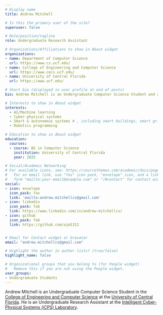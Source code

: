 ```yaml
---
# Display name
title: Andrew Mitchell

# Is this the primary user of the site?
superuser: false

# Role/position/tagline
role: Undergraduate Research Assistant

# Organizations/Affiliations to show in About widget
organizations:
- name: Department of Computer Science
  url: https://www.cs.ucf.edu/
- name: College of Engineering and Computer Science
  url: https://www.cecs.ucf.edu/
- name: University of Central Florida
  url: https://www.ucf.edu/

# Short bio (displayed in user profile at end of posts)
bio: Andrew Mitchell is an Undergraduate Computer Science Student and an Undergraduate Research Assistant of the iCPS Lab.

# Interests to show in About widget
interests:
  - AI/Machine learning
  - Cyber-physical systems
  - Smart & autonomous systems # , including smart buildings, smart grids, robots
  - Robotics programming

# Education to show in About widget
education:
  courses:
  - course: BS in Computer Science
    institution: University of Central Florida
    year: 2025

# Social/Academic Networking
# For available icons, see: https://sourcethemes.com/academic/docs/page-builder/#icons
#   For an email link, use "fas" icon pack, "envelope" icon, and a link in the
#   form "mailto:your-email@example.com" or "/#contact" for contact widget.
social:
- icon: envelope
  icon_pack: fas
  link: 'mailto:andrew.mitchellcs@gmail.com'
- icon: linkedin
  icon_pack: fab
  link: https://www.linkedin.com/in/andrew-mitchellcs/
- icon: github
  icon_pack: fab
  link: https://github.com/ajm1312


# Email for Contact widget or Gravatar
email: "andrew.mitchellcs@gmail.com"

# Highlight the author in author lists? (true/false)
highlight_name: false

# Organizational groups that you belong to (for People widget)
#   Remove this if you are not using the People widget.
user_groups:
- Undergraduate Students
---
```

Andrew Mitchell is an Undergraduate Computer Science Student in the [College of Engineering and Computer Science](https://www.cs.ucf.edu/) at the [University of Central Florida](https://www.ucf.edu/). He is an Undergraduate Research Assistant at the [Intelligent Cyber-Physical Systems (iCPS) Laboratory](http://nxtlab.org).
